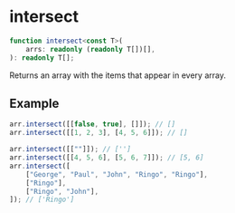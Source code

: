 # intersect

```ts
function intersect<const T>(
    arrs: readonly (readonly T[])[],
): readonly T[];
```

Returns an array with the items that appear in every array.

## Example

```ts
arr.intersect([[false, true], []]); // []
arr.intersect([[1, 2, 3], [4, 5, 6]]); // []
```

```ts
arr.intersect([[""]]); // ['']
arr.intersect([[4, 5, 6], [5, 6, 7]]); // [5, 6]
arr.intersect([
    ["George", "Paul", "John", "Ringo", "Ringo"],
    ["Ringo"],
    ["Ringo", "John"],
]); // ['Ringo']
```
